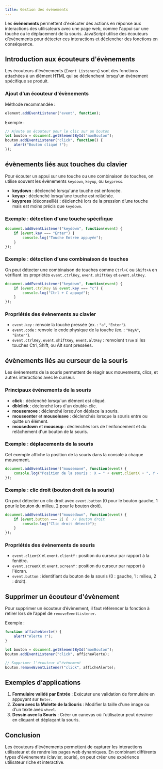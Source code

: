 ```yaml
---
title: Gestion des évènements
---
```


Les **évènements** permettent d'exécuter des actions en réponse aux interactions des utilisateurs avec une page web, comme l'appui sur une touche ou le déplacement de la souris. JavaScript utilise des écouteurs d’évènements pour détecter ces interactions et déclencher des fonctions en conséquence.

## Introduction aux écouteurs d'évènements

Les écouteurs d'évènements (`Event Listeners`) sont des fonctions attachées à un élément HTML qui se déclenchent lorsqu'un évènement spécifique se produit.

### Ajout d’un écouteur d'évènements

Méthode recommandée :
```javascript
element.addEventListener("event", function);
```

Exemple :
```javascript
// Ajoute un écouteur pour le clic sur un bouton
let bouton = document.getElementById("monBouton");
bouton.addEventListener("click", function() {
    alert("Bouton cliqué !");
});
```

## évènements liés aux touches du clavier

Pour écouter un appui sur une touche ou une combinaison de touches, on utilise souvent les évènements `keydown`, `keyup`, ou `keypress`.

- **keydown** : déclenché lorsqu'une touche est enfoncée.
- **keyup** : déclenché lorsqu'une touche est relâchée.
- **keypress** (déconseillé) : déclenché lors de la pression d’une touche mais est moins précis que `keydown`.

### Exemple : détection d'une touche spécifique

```javascript
document.addEventListener("keydown", function(event) {
    if (event.key === "Enter") {
        console.log("Touche Entrée appuyée");
    }
});
```

### Exemple : détection d'une combinaison de touches

On peut détecter une combinaison de touches comme `Ctrl+C` ou `Shift+A` en vérifiant les propriétés `event.ctrlKey`, `event.shiftKey` et `event.altKey`.

```javascript
document.addEventListener("keydown", function(event) {
    if (event.ctrlKey && event.key === "c") {
        console.log("Ctrl + C appuyé");
    }
});
```

### Propriétés des évènements au clavier
- `event.key` : renvoie la touche pressée (ex. : `"a"`, `"Enter"`).
- `event.code` : renvoie le code physique de la touche (ex. : `"KeyA"`, `"Enter"`).
- `event.ctrlKey`, `event.shiftKey`, `event.altKey` : renvoient `true` si les touches Ctrl, Shift, ou Alt sont pressées.

## évènements liés au curseur de la souris

Les évènements de la souris permettent de réagir aux mouvements, clics, et autres interactions avec le curseur.

### Principaux évènements de la souris

- **click** : déclenché lorsqu'un élément est cliqué.
- **dblclick** : déclenché lors d'un double-clic.
- **mousemove** : déclenché lorsqu'on déplace la souris.
- **mouseenter** et **mouseleave** : déclenchés lorsque la souris entre ou quitte un élément.
- **mousedown** et **mouseup** : déclenchés lors de l'enfoncement et du relâchement d'un bouton de la souris.

### Exemple : déplacements de la souris

Cet exemple affiche la position de la souris dans la console à chaque mouvement.

```javascript
document.addEventListener("mousemove", function(event) {
    console.log("Position de la souris : X = " + event.clientX + ", Y = " + event.clientY);
});
```

### Exemple : clic droit (bouton droit de la souris)

On peut détecter un clic droit avec `event.button` (0 pour le bouton gauche, 1 pour le bouton du milieu, 2 pour le bouton droit).

```javascript
document.addEventListener("mousedown", function(event) {
    if (event.button === 2) {  // Bouton droit
        console.log("Clic droit détecté");
    }
});
```

### Propriétés des évènements de souris
- `event.clientX` et `event.clientY` : position du curseur par rapport à la fenêtre.
- `event.screenX` et `event.screenY` : position du curseur par rapport à l'écran.
- `event.button` : identifiant du bouton de la souris (0 : gauche, 1 : milieu, 2 : droit).

## Supprimer un écouteur d'évènement

Pour supprimer un écouteur d’évènement, il faut référencer la fonction à retirer lors de l’appel de `removeEventListener`.

Exemple :
```javascript
function afficheAlerte() {
    alert("Alerte !");
}

let bouton = document.getElementById("monBouton");
bouton.addEventListener("click", afficheAlerte);

// Supprimer l'écouteur d'évènement
bouton.removeEventListener("click", afficheAlerte);
```

## Exemples d’applications

1. **Formulaire validé par Entrée** : Exécuter une validation de formulaire en appuyant sur `Enter`.
2. **Zoom avec la Molette de la Souris** : Modifier la taille d'une image ou d'un texte avec `wheel`.
3. **Dessin avec la Souris** : Créer un canevas où l'utilisateur peut dessiner en cliquant et déplaçant la souris.

## Conclusion

Les écouteurs d'évènements permettent de capturer les interactions utilisateur et de rendre les pages web dynamiques. En combinant différents types d'évènements (clavier, souris), on peut créer une expérience utilisateur riche et interactive.